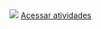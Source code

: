 <html lang="pt-br">

<head>
  <!-- Required meta tags -->
  <meta charset="utf-8">
  <meta name="viewport" content="width=device-width, initial-scale=1, shrink-to-fit=no">

  <!-- Bootstrap CSS -->
  <link href="https://cdn.jsdelivr.net/npm/bootstrap@5.1.3/dist/css/bootstrap.min.css" rel="stylesheet"
    integrity="sha384-1BmE4kWBq78iYhFldvKuhfTAU6auU8tT94WrHftjDbrCEXSU1oBoqyl2QvZ6jIW3" crossorigin="anonymous">
  <link rel="stylesheet" type="text/css" href="/LABORATORIO-DE-ENGENHARIA/stile.css" media="screen" />
  
</head>

<body class="container">
  <img src="[(https://raw.githubusercontent.com/natanael986/LABORATORIO-DE-ENGENHARIA/main/img/foto.jpeg)]"
  <div class="mt-3 d-grid gap-2 d-md-flex justify-content-md-center">
    <a href="/LABORATORIO-DE-ENGENHARIA/inicio.html" class="btn btn-success" tabindex="-1" role="button" aria-disabled="true">Acessar atividades</a>
  </div>
</body>

</html>
